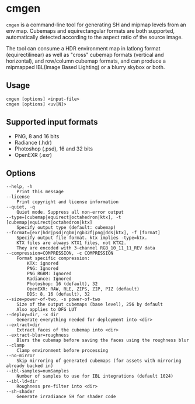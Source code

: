 # cmgen

`cmgen` is a command-line tool for generating SH and mipmap levels from an env map.
Cubemaps and equirectangular formats are both supported, automatically detected according to the aspect ratio of the source image.

The tool can consume a HDR environment map in latlong format (equirectilinear) as well as "cross" cubemap formats (vertical and horizontal), and row/column cubemap formats, and can produce a mipmapped IBL(Image Based Lighting) or a blurry skybox or both.

## Usage

```shell
cmgen [options] <input-file>
cmgen [options] <uv[N]>
```

## Supported input formats

- PNG, 8 and 16 bits
- Radiance (.hdr)
- Photoshop (.psd), 16 and 32 bits
- OpenEXR (.exr)

## Options

```
--help, -h
    Print this message
--license
    Print copyright and license information
--quiet, -q
    Quiet mode. Suppress all non-error output
--type=[cubemap|equirect|octahedron|ktx], -t [cubemap|equirect|octahedron|ktx]
    Specify output type (default: cubemap)
--format=[exr|hdr|psd|rgbm|rgb32f|png|dds|ktx], -f [format]
    Specify output file format. ktx implies -type=ktx.
    KTX files are always KTX1 files, not KTX2.
    They are encoded with 3-channel RGB_10_11_11_REV data
--compression=COMPRESSION, -c COMPRESSION
    Format specific compression:
        KTX: ignored
        PNG: Ignored
        PNG RGBM: Ignored
        Radiance: Ignored
        Photoshop: 16 (default), 32
        OpenEXR: RAW, RLE, ZIPS, ZIP, PIZ (default)
        DDS: 8, 16 (default), 32
--size=power-of-two, -s power-of-two
    Size of the output cubemaps (base level), 256 by default
    Also applies to DFG LUT
--deploy=dir, -x dir
    Generate everything needed for deployment into <dir>
--extract=dir
    Extract faces of the cubemap into <dir>
--extract-blur=roughness
    Blurs the cubemap before saving the faces using the roughness blur
--clamp
    Clamp environment before processing
--no-mirror
    Skip mirroring of generated cubemaps (for assets with mirroring already backed in)
--ibl-samples=numSamples
    Number of samples to use for IBL integrations (default 1024)
--ibl-ld=dir
    Roughness pre-filter into <dir>
--sh-shader
    Generate irradiance SH for shader code
```
